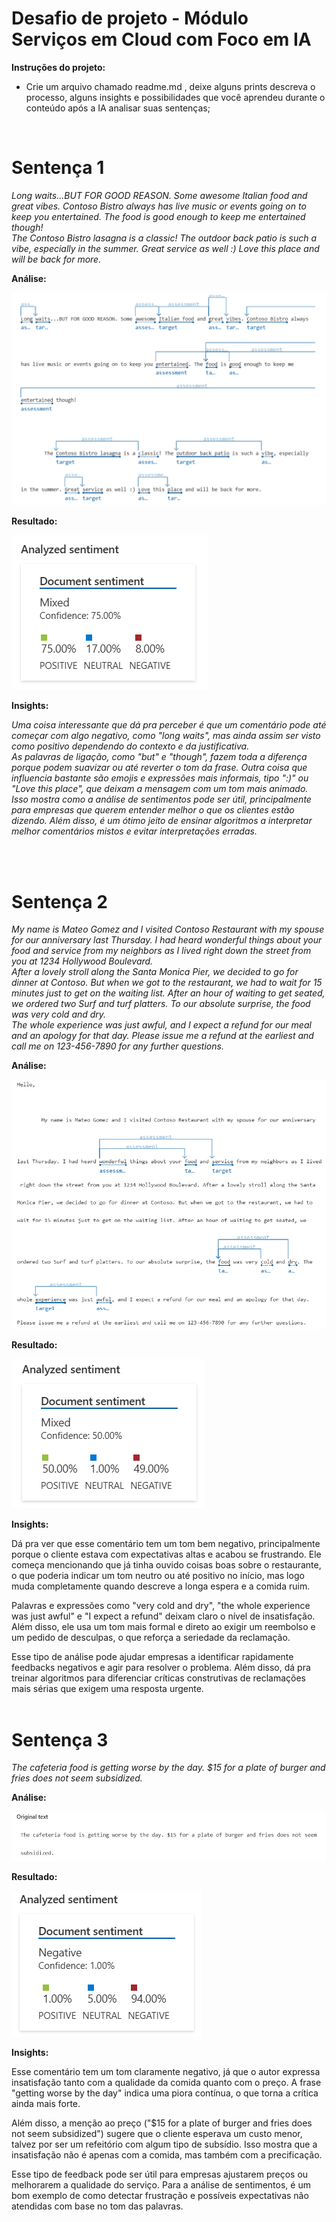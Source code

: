 # Desafio de projeto - Módulo Serviços em Cloud com Foco em IA

**Instruções do projeto:**
- Crie um arquivo chamado readme.md , deixe alguns prints descreva o processo, alguns insights e possibilidades que você aprendeu durante o conteúdo após a IA analisar suas sentenças;

<br>

# Sentença 1

*Long waits...BUT FOR GOOD REASON. Some awesome Italian food and great vibes. Contoso Bistro always has live music or events going on to keep you entertained. The food is good enough to keep me entertained though!  
The Contoso Bistro lasagna is a classic! The outdoor back patio is such a vibe, especially in the summer. Great service as well :) Love this place and will be back for more.*

**Análise:**

![](./images/image-text-1.png)

**Resultado:**

![](./images/image-text-1-analysis.png)

**Insights:**

*Uma coisa interessante que dá pra perceber é que um comentário pode até começar com algo negativo, como "long waits", mas ainda assim ser visto como positivo dependendo do contexto e da justificativa.  
As palavras de ligação, como "but" e "though", fazem toda a diferença porque podem suavizar ou até reverter o tom da frase. Outra coisa que influencia bastante são emojis e expressões mais informais, tipo ":)" ou "Love this place", que deixam a mensagem com um tom mais animado.  
Isso mostra como a análise de sentimentos pode ser útil, principalmente para empresas que querem entender melhor o que os clientes estão dizendo. Além disso, é um ótimo jeito de ensinar algoritmos a interpretar melhor comentários mistos e evitar interpretações erradas.*

<br>
<br>

# Sentença 2

*My name is Mateo Gomez and I visited Contoso Restaurant with my spouse for our anniversary last Thursday. I had heard wonderful things about your food and service from my neighbors as I lived right down the street from you at 1234 Hollywood Boulevard.  
After a lovely stroll along the Santa Monica Pier, we decided to go for dinner at Contoso. But when we got to the restaurant, we had to wait for 15 minutes just to get on the waiting list. After an hour of waiting to get seated, we ordered two Surf and turf platters. To our absolute surprise, the food was very cold and dry.  
The whole experience was just awful, and I expect a refund for our meal and an apology for that day. Please issue me a refund at the earliest and call me on 123-456-7890 for any further questions.*

**Análise:**

![](./images/image-text-2.png)

**Resultado:**

![](./images/image-text-2-analysis.png)

**Insights:**

Dá pra ver que esse comentário tem um tom bem negativo, principalmente porque o cliente estava com expectativas altas e acabou se frustrando. Ele começa mencionando que já tinha ouvido coisas boas sobre o restaurante, o que poderia indicar um tom neutro ou até positivo no início, mas logo muda completamente quando descreve a longa espera e a comida ruim.

Palavras e expressões como "very cold and dry", "the whole experience was just awful" e "I expect a refund" deixam claro o nível de insatisfação. Além disso, ele usa um tom mais formal e direto ao exigir um reembolso e um pedido de desculpas, o que reforça a seriedade da reclamação.

Esse tipo de análise pode ajudar empresas a identificar rapidamente feedbacks negativos e agir para resolver o problema. Além disso, dá pra treinar algoritmos para diferenciar críticas construtivas de reclamações mais sérias que exigem uma resposta urgente.
<br>
<br>

# Sentença 3

*The cafeteria food is getting worse by the day. $15 for a plate of burger and fries does not seem subsidized.*

**Análise:**

![](./images/image-text-3.png)

**Resultado:**

![](./images/image-text-3-analysis.png)

**Insights:**

Esse comentário tem um tom claramente negativo, já que o autor expressa insatisfação tanto com a qualidade da comida quanto com o preço. A frase "getting worse by the day" indica uma piora contínua, o que torna a crítica ainda mais forte.

Além disso, a menção ao preço ("$15 for a plate of burger and fries does not seem subsidized") sugere que o cliente esperava um custo menor, talvez por ser um refeitório com algum tipo de subsídio. Isso mostra que a insatisfação não é apenas com a comida, mas também com a precificação.

Esse tipo de feedback pode ser útil para empresas ajustarem preços ou melhorarem a qualidade do serviço. Para a análise de sentimentos, é um bom exemplo de como detectar frustração e possíveis expectativas não atendidas com base no tom das palavras.

